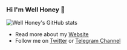 ### Hi I'm Well Honey 👋

![Well Honey's GitHub stats](https://github-readme-stats.vercel.app/api?username=kevin335200)


- Read more about my [Website](https://b-dd.com/)
- Follow me on [Twitter](https://twitter.com/kevin335200) or [Telegram Channel](https://t.me/well_honey_channel)
